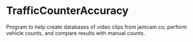 # TrafficCounterAccuracy
Program to help create databases of video clips from jamcam.co, perform vehicle counts, and compare results with manual counts.
